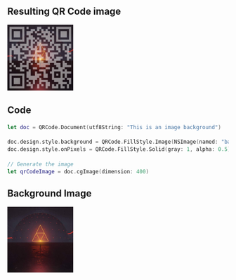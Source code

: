 ## Resulting QR Code image

<a href="qrcode-off-pixels.png">
   <img src="demo-simple-image-background.jpg" width="150" />
</a>

## Code

```swift
let doc = QRCode.Document(utf8String: "This is an image background")

doc.design.style.background = QRCode.FillStyle.Image(NSImage(named: "background-fill-image"))
doc.design.style.onPixels = QRCode.FillStyle.Solid(gray: 1, alpha: 0.5)

// Generate the image
let qrCodeImage = doc.cgImage(dimension: 400)
```

## Background Image

<a href="b-image.jpg">
   <img src="../../Tests/QRCodeTests/Resources/photo-logo.jpg" width="150"/>
</a>
